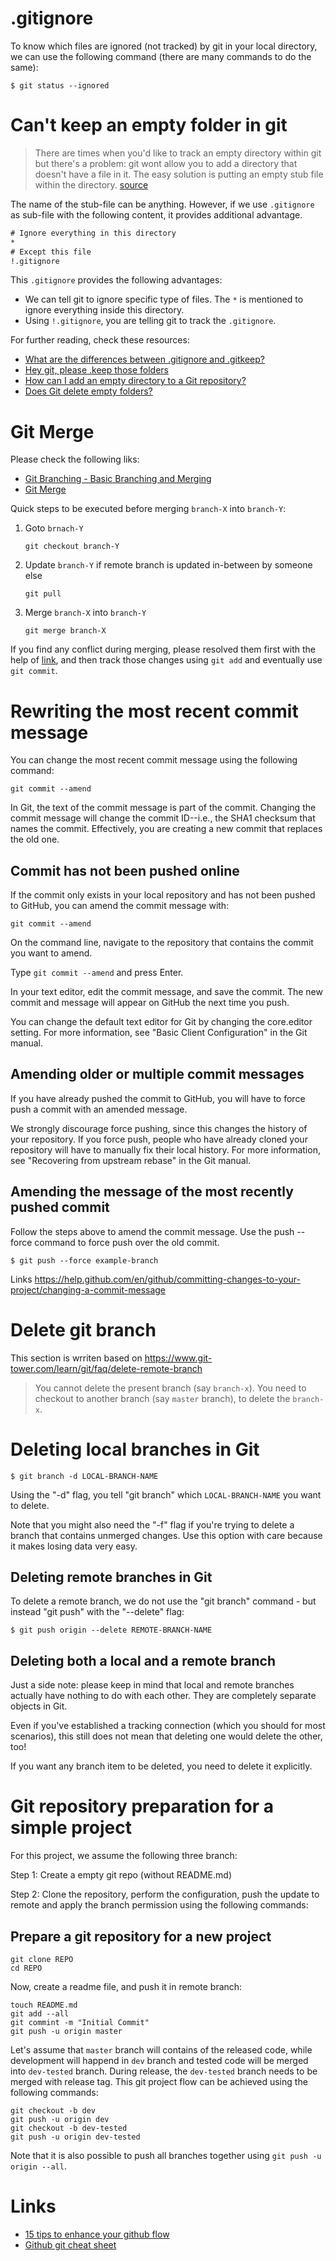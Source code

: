 
# .gitignore

To know which files are ignored (not tracked) by git in your local directory, we can use the following command (there are many commands to do the same):
```
$ git status --ignored
```


# Can't keep an empty folder in git

>There are times when you'd like to track an empty directory within git but there's a problem: git wont allow you to add a directory that doesn't have a file in it.  The easy solution is putting an empty stub file within the directory. [source](https://davidwalsh.name/git-empty-directory)

The name of the stub-file can be anything. However, if we use `.gitignore` as sub-file with the following content, it provides additional advantage.
```txt
# Ignore everything in this directory
*
# Except this file
!.gitignore
```
This `.gitignore` provides the following advantages:
- We can tell git to ignore specific type of files. The `*` is mentioned to ignore everything inside this directory. 
- Using `!.gitignore`, you are telling git to track the `.gitignore`.

For further reading, check these resources:
- [What are the differences between .gitignore and .gitkeep?](https://stackoverflow.com/questions/7229885/what-are-the-differences-between-gitignore-and-gitkeep)
- [Hey git, please .keep those folders](https://medium.com/@kinduff/hey-git-please-keep-those-folders-eb0ed37621c8)
- [How can I add an empty directory to a Git repository?](https://stackoverflow.com/questions/115983/how-can-i-add-an-empty-directory-to-a-git-repository)
- [Does Git delete empty folders?](https://superuser.com/questions/1472515/does-git-delete-empty-folders)

# Git Merge
Please check the following liks:
- [Git Branching - Basic Branching and Merging](https://git-scm.com/book/en/v2/Git-Branching-Basic-Branching-and-Merging)
- [Git Merge](https://www.atlassian.com/git/tutorials/using-branches/git-merge)

Quick steps to be executed before merging `branch-X` into `branch-Y`:
1. Goto `brnach-Y`
    ```
    git checkout branch-Y
    ```
1. Update `branch-Y` if remote branch is updated in-between by someone else
    ```
    git pull
    ```
1. Merge `branch-X` into `branch-Y`
    ```
    git merge branch-X
    ```

 If you find any conflict during merging, please resolved them first with the help of [link](https://www.atlassian.com/git/tutorials/using-branches/merge-conflicts), and then track those changes using `git add` and eventually use `git commit`.

# Rewriting the most recent commit message
You can change the most recent commit message using the following command:
```
git commit --amend
```

In Git, the text of the commit message is part of the commit. Changing the commit message will change the commit ID--i.e., the SHA1 checksum that names the commit. Effectively, you are creating a new commit that replaces the old one.

## Commit has not been pushed online
If the commit only exists in your local repository and has not been pushed to GitHub, you can amend the commit message with: 
```
git commit --amend
```
On the command line, navigate to the repository that contains the commit you want to amend.

Type `git commit --amend` and press Enter.

In your text editor, edit the commit message, and save the commit. The new commit and message will appear on GitHub the next time you push.

You can change the default text editor for Git by changing the core.editor setting. For more information, see "Basic Client Configuration" in the Git manual.

## Amending older or multiple commit messages
If you have already pushed the commit to GitHub, you will have to force push a commit with an amended message.

We strongly discourage force pushing, since this changes the history of your repository. If you force push, people who have already cloned your repository will have to manually fix their local history. For more information, see "Recovering from upstream rebase" in the Git manual.

## Amending the message of the most recently pushed commit

Follow the steps above to amend the commit message.
Use the push --force command to force push over the old commit.
```
$ git push --force example-branch
```

Links
https://help.github.com/en/github/committing-changes-to-your-project/changing-a-commit-message

# Delete git branch
This section is wrriten based on https://www.git-tower.com/learn/git/faq/delete-remote-branch

> You cannot delete the present branch (say `branch-x`). You need to checkout to another branch (say `master` branch), to delete the `branch-x`. 

# Deleting local branches in Git
```
$ git branch -d LOCAL-BRANCH-NAME
```
Using the "-d" flag, you tell "git branch" which `LOCAL-BRANCH-NAME` you want to delete.

Note that you might also need the "-f" flag if you're trying to delete a branch that contains unmerged changes. Use this option with care because it makes losing data very easy.

## Deleting remote branches in Git
To delete a remote branch, we do not use the "git branch" command - but instead "git push" with the "--delete" flag:
```
$ git push origin --delete REMOTE-BRANCH-NAME
```

## Deleting both a local and a remote branch
Just a side note: please keep in mind that local and remote branches actually have nothing to do with each other. They are completely separate objects in Git.

Even if you've established a tracking connection (which you should for most scenarios), this still does not mean that deleting one would delete the other, too!

If you want any branch item to be deleted, you need to delete it explicitly.

# Git repository preparation for a simple project

For this project, we assume the following three branch:

Step 1: Create a empty git repo (without README.md)

Step 2: Clone the repository, perform the configuration, push the update to remote and apply the branch permission using the following commands:

## Prepare a git repository for a new project

```
git clone REPO
cd REPO
```
Now, create a readme file, and push it in remote branch:     

```
touch README.md
git add --all
git commint -m "Initial Commit"
git push -u origin master
```
Let's assume that `master` branch will contains of the released code, while development will happend in `dev` branch and tested code will be merged into `dev-tested` branch. During release, the `dev-tested` branch needs to be merged with release tag. This git project flow can be achieved using the following commands:
```
git checkout -b dev
git push -u origin dev
git checkout -b dev-tested
git push -u origin dev-tested
```
Note that it is also possible to push all branches together using `git push -u origin --all`.


# Links
- [15 tips to enhance your github flow](https://hackernoon.com/15-tips-to-enhance-your-github-flow-6af7ceb0d8a3)
- [Github git cheat sheet](https://github.github.com/training-kit/downloads/github-git-cheat-sheet.pdf)
